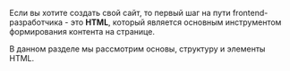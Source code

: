 Если вы хотите создать свой сайт, то первый шаг на пути frontend-разработчика - это **HTML**, который является основным инструментом формирования контента на странице.
 
В данном разделе мы рассмотрим основы, структуру и элементы HTML.
